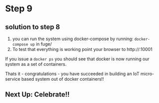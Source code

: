 # Step 9

## solution to step 8

1. you can run the system using docker-compose by running: `docker-compose up` in fuge/
2. To test that everything is working point your browser to http://<docker-machine-ip>:10001

If you issue a `docker ps` you should see that docker is now running our system
as a set of containers.

Thats it - congratulations - you have succeeded in building an IoT micro-service
based system out of docker containers!!

## Next Up: Celebrate!!
